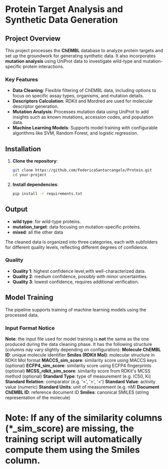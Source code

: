 # Protein Target Analysis and Synthetic Data Generation

## Project Overview
This project processes the **ChEMBL** database to analyze protein targets and set up the groundwork for generating synthetic data. It also incorporates **mutation analysis** using UniProt data to investigate wild-type and mutation-specific protein interactions.

### Key Features
- **Data Cleaning**: Flexible filtering of ChEMBL data, including options to focus on specific assay types, organisms, and mutation details.
- **Descriptors Calculation**: RDKit and Mordred are used for molecular descriptor generation.
- **Mutation Analysis**: Processes mutation data using UniProt to add insights such as known mutations, accession codes, and population data.
- **Machine Learning Models**: Supports model training with configurable algorithms like SVM, Random Forest, and logistic regression.

## Installation

1. **Clone the repository**:
   ```bash
   git clone https://github.com/FedericaSantarcangelo/Protein.git
   cd your-project

2. **Install dependencies**:
   ```bash
   pip install -r requirements.txt

## Output
- **wild type**: for wild-type proteins.
- **mutation_target**: data focusing on mutation-specific proteins.
- **mixed**: all the other data

The cleaned data is organized into three categories, each with subfolders for different quality levels, reflecting different degrees of confidence.
### Quality
- **Quality 1**: highest confidence level,with well-characterized data.
- **Quality 2**: medium confidence, possibly with minor uncertainties.
- **Quality 3**: lowest confidence, requires additional verification.

## Model Training
The pipeline supports training of machine learning models using the processed data.
### Input Format Notice
**Note**: the input file used for model training is **not** the same as the one produced during the data cleaning phase.
It has the following structure (columns nay vary slightly depending on configuration):
**Molecule ChEMBL ID**: unique molecule identifier
**Smiles (RDKit Mol)**: molecular structure in RDKit Mol format
**MACCS_sim_score**: similarity score using MACCS keys (optional)
**ECFP4_sim_score**: similarity score using ECFP4 fingerprints (optional)
**MCSS_rdkit_sim_score**: similarity score from RDKit's MCSS method (optional)
**Standard Type**: type of measurement (e.g. IC50, Ki)
**Standard Relation**: comparator (e.g. '=', '>', '<')
**Standard Value**: activity value (numeric)
**Standard Units**: unit of measurement (e.g. nM)
**Document ChEMBL ID**: reference document ID
**Smiles**: canonical SMILES (string representation of the molecule)
# Note: If any of the similarity columns (*_sim_score) are missing, the training script will automatically compute them using the Smiles column.